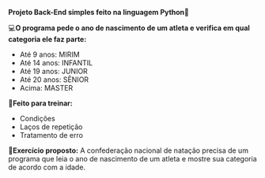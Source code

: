 **Projeto Back-End simples feito na linguagem Python🐍**

💻**O programa pede o ano de nascimento de um atleta e verifica em qual categoria ele faz parte:**
- Até 9 anos: MIRIM
- Até 14 anos: INFANTIL
- Até 19 anos: JUNIOR
- Até 20 anos: SÊNIOR
- Acima: MASTER

📝**Feito para treinar:**
- Condições
- Laços de repetição
- Tratamento de erro

📒**Exercício proposto:** A confederação nacional de natação precisa de um programa que leia o ano de nascimento de um atleta e mostre sua categoria de acordo com a idade.